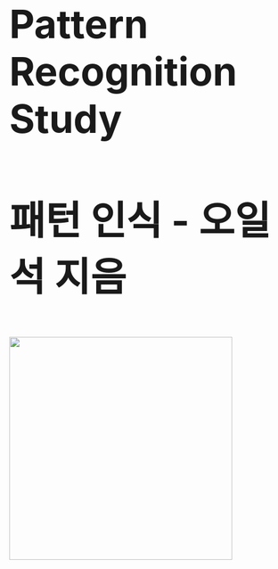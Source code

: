 <span style = " font-weight: bold; font-size:5.0em; ">
Pattern Recognition Study <br><br>
패턴 인식 - 오일석 지음
</span>

<br><br>

<img width = "400" src= "https://user-images.githubusercontent.com/44438752/51074754-29ac3c80-16c6-11e9-97d7-7133a7cedcbd.png">
